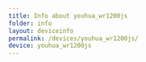 ```yaml
---
title: Info about youhua_wr1200js
folder: info
layout: deviceinfo
permalink: /devices/youhua_wr1200js/
device: youhua_wr1200js
---
```

